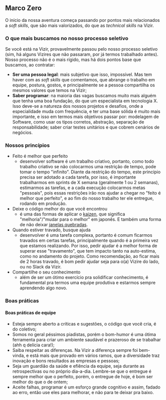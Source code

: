 ## Marco Zero

O início da nossa aventura começa passando por pontos mais relacionados a *soft skills*, que são mais valorizados, do que as *technical skills* na Vizir.

### O que mais buscamos no nosso processo seletivo

Se você está na Vizir, provavelmente passou pelo nosso processo seletivo (sim, há alguns Vizires que não passaram, por já termos trabalhado antes). Nosso processo não é o mais rígido, mas há dois pontos base que buscamos, ao contratar:

* **Ser uma pessoa legal**: mais subjetivo que isso, impossível. Mas tem haver com as *soft skills* que comentamos, que abrange o trabalho em equipe, postura, gostos, e principalmente se a pessoa compartilha os mesmos valores que temos na Vizir;
* **Saber programar**: na maioria das vagas buscamos muito mais alguém que tenha uma boa fundação, do que um especialista em tecnologia X. Isso deve-se a natureza dos nossos projetos e desafios, onde a especialidade muda com frequência, e ter uma base sólida é muito mais importante, e isso em termos mais objetivos passar por: modelagem de Software, como usar os tipos corretos, abstração, separação de responsabilidade; saber criar testes unitários e que cobrem cenários de negócios.


### Nossos princípios

* Feito é melhor que perfeito
  * desenvolver software é um trabalho criativo, portanto, como todo trabalho criativo se não colocarmos uma restrição de  tempo, pode tomar o tempo "infinito". Diante da restrição do tempo, este princípio precisa ser adotado a cada tarefa, por isso, é importante trabalharmos em sprints de X semana (geralmente 1 ou 2 semanas), estimarmos as tarefas, e a cada execução colocarmos metas "pessoais", pois essas restrições irão nos ajudar a chegar no "feito é melhor que perfeito", e ao fim do nosso trabalho ter ele entregue, rodando em produção.
* Deixe o código melhor do que você encontrou
  * é uma das formas de aplicar o [kaizen](https://en.wikipedia.org/wiki/Kaizen), que significa "melhoria"/"mudar para o melhor" em japonês. E também uma forma de não deixar [janelas quebradas](https://blog.codinghorror.com/the-broken-window-theory/).
* Quando estiver travado, busque ajuda
  * desenvolver é uma tarefa complexa, portanto é comum ficarmos travados em certas tarefas, principalmente quando é a primeira vez que estamos realizando. Por isso, pedir ajudar é a melhor forma de superar esse "travamento", que tem impacto tanto na auto-estima, como no andamento do projeto. Como recomendação, ao ficar mais de 2 horas travado, é bom pedir ajudar seja para o(a) Vizire do lado, ou no Slack da Vizir.
* Compartilhe o seu conhecimento
  * além de ser um ótimo exercício pra solidificar conhecimento, é fundamental pra termos uma equipe produtiva e estarmos sempre aprendendo algo novo.


### Boas práticas

#### Boas práticas de equipe


* Esteja sempre aberto a críticas e sugestões, o código que você cria, é do coletivo;
* Somos no geral péssimos piadistas, porém o bom-humor é uma ótima ferramenta para criar um ambiente saudável e prazeroso de se trabalhar (ahh q delícia cara!);
* Saiba respeitar as diferenças. Na Vizir a diferença sempre foi bem-vinda, e está mais que provado em vários ramos, que a diversidade traz inovação e bons resultados as empresas e pessoas;
* Seja um guardião da saúde e efiência da equipe, seja durante as retrospectivas ou no próprio dia-a-dia. Lembre-se que o entregue é sempre melhor que o perfeito, porém, o entregue de hoje, é bom ser melhor do que o de ontem;
* Aceite falhas, programar é um esforço grande cognitivo e assim, fadado ao erro, então use eles para melhorar, e não para te deixar pra baixo.
